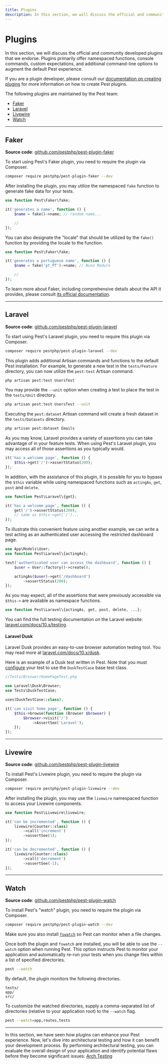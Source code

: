 ```yaml
---
title: Plugins
description: In this section, we will discuss the official and community developed plugins that we endorse. Plugins primarily offer namespaced functions, console commands, custom expectations, and additional command-line options to augment the default Pest experience.
---
```


# Plugins

In this section, we will discuss the official and community developed plugins that we endorse. Plugins primarily offer namespaced functions, console commands, custom expectations, and additional command-line options to augment the default Pest experience.

If you are a plugin developer, please consult our [documentation on creating plugins](/docs/creating-plugins) for more information on how to create Pest plugins.

The following plugins are maintained by the Pest team:

- [Faker](#faker)
- [Laravel](#laravel)
- [Livewire](#livewire)
- [Watch](#watch)

---

<a name="faker"></a>
## Faker

**Source code**: [github.com/pestphp/pest-plugin-faker](https://github.com/pestphp/pest-plugin-faker)

To start using Pest's Faker plugin, you need to require the plugin via Composer.

```bash
composer require pestphp/pest-plugin-faker --dev
```

After installing the plugin, you may utilize the namespaced `fake` function to generate fake data for your tests.

```php
use function Pest\Faker\fake;

it('generates a name', function () {
    $name = fake()->name; // random name...

    //
});
```

You can also designate the "locale" that should be utilized by the `fake()` function by providing the locale to the function.

```php
use function Pest\Faker\fake;

it('generates a portuguese name', function () {
    $name = fake('pt_PT')->name; // Nuno Maduro

    //
});
```

To learn more about Faker, including comprehensive details about the API it provides, please consult [its official documentation](https://fakerphp.github.io/).

---

<a name="laravel"></a>
## Laravel

**Source code**: [github.com/pestphp/pest-plugin-laravel](https://github.com/pestphp/pest-plugin-laravel)

To start using Pest's Laravel plugin, you need to require this plugin via Composer.

```bash
composer require pestphp/pest-plugin-laravel --dev
```

This plugin adds additional Artisan commands and functions to the default Pest installation. For example, to generate a new test in the `tests/Feature` directory, you can now utilize the `pest:test` Artisan command.

```bash
php artisan pest:test UsersTest
```

You may provide the `--unit` option when creating a test to place the test in the `tests/Unit` directory.

```bash
php artisan pest:test UsersTest --unit
```

Executing the `pest:dataset` Artisan command will create a fresh dataset in the `tests/Datasets` directory.

```bash
php artisan pest:dataset Emails
```

As you may know, Laravel provides a variety of assertions you can take advantage of in your feature tests. When using Pest's Laravel plugin, you may access all of those assertions as you typically would.

```php
it('has a welcome page', function () {
    $this->get('/')->assertStatus(200);
});
```

In addition, with the assistance of this plugin, it is possible for you to bypass the `$this` variable while using namespaced functions such as `actingAs`, `get`, `post` and `delete`.

```php
use function Pest\Laravel\{get};

it('has a welcome page', function () {
    get('/')->assertStatus(200);
    // same as $this->get('/')...
});
```

To illustrate this convenient feature using another example, we can write a test acting as an authenticated user accessing the restricted dashboard page.

```php
use App\Models\User;
use function Pest\Laravel\{actingAs};

test('authenticated user can access the dashboard', function () {
    $user = User::factory()->create();

    actingAs($user)->get('/dashboard')
        ->assertStatus(200);
});
```

As you may expect, all of the assertions that were previously accessible via `$this->` are available as namespace functions.

```php
use function Pest\Laravel\{actingAs, get, post, delete, ...};
```

You can find the full testing documentation on the Laravel website: [laravel.com/docs/10.x/testing](https://laravel.com/docs/10.x/testing).

#### Laravel Dusk

Laravel Dusk provides an easy-to-use browser automation testing tool. You may read more at [laravel.com/docs/10.x/dusk](https://laravel.com/docs/10.x/dusk).

Here is an example of a Dusk test written in Pest. Note that you must [configure](/docs/configuring-tests) your test to use the `DuskTestCase` base test class.

```php
//Tests/Broswer/HomePageTest.php

use Laravel\Dusk\Browser;
use Tests\DuskTestCase;

uses(DuskTestCase::class);

it('can visit home page', function () {
    $this->browse(function (Browser $browser) {
        $browser->visit('/')
            ->AssertSee('Laravel');
    });
});
```

---

<a name="livewire"></a>
## Livewire

**Source code**: [github.com/pestphp/pest-plugin-livewire](https://github.com/pestphp/pest-plugin-livewire)

To install Pest's Livewire plugin, you need to require the plugin via Composer.

```bash
composer require pestphp/pest-plugin-livewire --dev
```

After installing the plugin, you may use the `livewire` namespaced function to access your Livewire components.

```php
use function Pest\Livewire\livewire;

it('can be incremented', function () {
    livewire(Counter::class)
        ->call('increment')
        ->assertSee(1);
});

it('can be decremented', function () {
    livewire(Counter::class)
        ->call('decrement')
        ->assertSee(-1);
});
```

---

<a name="watch"></a>
## Watch

**Source code**: [github.com/pestphp/pest-plugin-watch](https://github.com/pestphp/pest-plugin-watch)

To install Pest's "watch" plugin, you need to require the plugin via Composer.

```bash
composer require pestphp/pest-plugin-watch --dev
```

Make sure you also install [`fswatch`](https://github.com/emcrisostomo/fswatch#getting-fswatch) so Pest can monitor when a file changes.

Once both the plugin and `fswatch` are installed, you will be able to use the `--watch` option when running Pest. This option instructs Pest to monitor your application and automatically re-run your tests when you change files within a list of specified directories.

```bash
pest --watch
```

By default, the plugin monitors the following directories.

```plain
tests/
app/
src/
```

To customize the watched directories, supply a comma-separated list of directories (relative to your application root) to the `--watch` flag.

```bash
pest --watch=app,routes,tests
```

---

In this section, we have seen how plugins can enhance your Pest experience. Now, let's dive into architectural testing and how it can benefit your development process. By performing architectural testing, you can evaluate the overall design of your application and identify potential flaws before they become significant issues: [Arch Testing](/docs/arch-testing)
